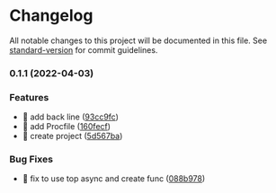 # Changelog

All notable changes to this project will be documented in this file. See [standard-version](https://github.com/conventional-changelog/standard-version) for commit guidelines.

### 0.1.1 (2022-04-03)


### Features

* 🎸 add back line ([93cc9fc](https://github.com/yeukfei02/ntu-bus-arrival-bot/commit/93cc9fcbdd7cb36b7d69fa4731d6e7e8924593ff))
* 🎸 add Procfile ([160fecf](https://github.com/yeukfei02/ntu-bus-arrival-bot/commit/160fecf14ae71077ebb16cd9d23814182f991165))
* 🎸 create project ([5d567ba](https://github.com/yeukfei02/ntu-bus-arrival-bot/commit/5d567ba02193dab184f8f3aa4afacf17cd1c36a5))


### Bug Fixes

* 🐛 fix to use top async and create func ([088b978](https://github.com/yeukfei02/ntu-bus-arrival-bot/commit/088b978716d8b88b70956a05b3d63de30f47d999))
